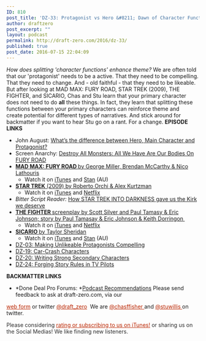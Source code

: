 ```yaml
---
ID: 810
post_title: 'DZ-33: Protagonist vs Hero &#8211; Dawn of Character Function'
author: draftzero
post_excerpt: ""
layout: podcast
permalink: http://draft-zero.com/2016/dz-33/
published: true
post_date: 2016-07-15 22:04:09
---
```

*How does splitting 'character functions' enhance theme?* We are often told that our 'protagonist' needs to be a active. That they need to be compelling. That they need to change. And - old faithful - that they need to be likeable. But after looking at MAD MAX: FURY ROAD, STAR TREK (2009), THE FIGHTER, and SICARIO, Chas and Stu learn that your primary character does not need to do **all** these things. In fact, they learn that splitting these functions between your primary characters can reinforce theme and create potential for different types of narratives. And stick around for backmatter if you want to hear Stu go on a rant. For a change. **EPISODE LINKS** 
*   John August: <a href="http://johnaugust.com/2005/whats-the-difference-between-hero-main-character-and-protagonist" target="_blank">What’s the difference between Hero, Main Character and Protagonist?</a>
*   Screen Anarchy: <a href="http://screenanarchy.com/2015/05/destroy-all-monsters-all-we-have-are-our-bodies-on-fury-road.html" target="_blank">Destroy All Monsters: All We Have Are Our Bodies On FURY ROAD</a>
*   <a href="http://www.imdb.com/title/tt1392190/?ref_=fn_al_tt_4" target="_blank"><strong>MAD MAX: FURY ROAD </strong>by George Miller, Brendan McCarthy & Nico Lathouris</a> 
    *   Watch it on <a href="https://itunes.apple.com/AU/movie/id992278305" target="_blank">iTunes</a> and <a href="https://play.stan.com.au/programs/958725" target="_blank">Stan</a> (AU)
*   <a href="http://www.imdb.com/title/tt0796366/?ref_=nv_sr_3" target="_blank"><strong>STAR TREK</strong> (2009) by Roberto Orchi & Alex Kurtzman</a> 
    *   Watch it on <a href="https://itunes.apple.com/AU/movie/id317909453" target="_blank">iTunes</a> and <a href="https://www.netflix.com/title/70101276" target="_blank">Netflix</a>
*   *Bitter Script Reader:* <a href="http://thebitterscriptreader.blogspot.com.au/2013/05/how-star-trek-into-darkness-gives-us.html?m=0" target="_blank">How STAR TREK INTO DARKNESS gave us the Kirk we deserve</a>
*   <a href="http://www.imdb.com/title/tt0964517/?ref_=fn_al_tt_1" target="_blank"><strong>THE FIGHTER </strong>screenplay by Scott Silver and Paul Tamasy & Eric Johnson; story by Paul Tamasay & Eric Johnson & Keith Dorringon </a> 
    *   Watch it on <a href="https://itunes.apple.com/AU/movie/id429561734" target="_blank">iTunes</a> and <a href="https://www.netflix.com/title/70113534" target="_blank">Netflix</a>
*   <a href="http://www.imdb.com/title/tt3397884/?ref_=nv_sr_1" target="_blank"><strong>SICARIO </strong>by Taylor Sheridan</a> 
    *   Watch it on <a href="https://itunes.apple.com/AU/movie/id1031382974" target="_blank">iTunes</a> and <a href="https://play.stan.com.au/programs/1053102" target="_blank">Stan</a> (AU)
*   [DZ-03: Making Unlikeable Protagonists Compelling][1]
*   [DZ-19: Car-Crash Characters][2]
*   [DZ-20: Writing Strong Secondary Characters][3]
*   [DZ-24: Forging Story Rules in TV Pilots][4]

**BACKMATTER LINKS** 
*   *Done Deal Pro Forums: *<a href="http://messageboard.donedealpro.com/boards/showthread.php?t=80570" target="_blank">Podcast Recommendations</a> Please send feedback to ask at draft-zero.com, via our 

<a style="font-weight: inherit; font-style: inherit; color: #ba2500;" href="http://draft-zero.com/feedback/" target="_blank">web form</a> or twitter <a style="font-weight: inherit; font-style: inherit; color: #ba2500;" href="https://twitter.com/draft_zero" target="_blank">@draft_zero</a>  We are <a style="font-weight: inherit; font-style: inherit; color: #ba2500;" href="http://www.twitter.com/chasffisher" target="_blank">@chasffisher </a>and <a style="font-weight: inherit; font-style: inherit; color: #ba2500;" href="http://www.twitter.com/stuwillis" target="_blank">@stuwillis </a>on twitter. <p style="color: #2d2d2d;">
  Please considering <a style="font-weight: inherit; font-style: inherit; color: #ba2500;" href="https://itunes.apple.com/au/podcast/draft-zero-screenwriting-podcast/id847126598?mt=2&ls=1">rating or subscribing to us on iTunes!</a> or sharing us on the Social Medias! We like finding new listeners.
</p>

 [1]: http://draft-zero.com/2014/dz-03/
 [2]: http://draft-zero.com/2015/dz-19/
 [3]: http://draft-zero.com/2015/dz-20/
 [4]: http://draft-zero.com/2015/dz-24/